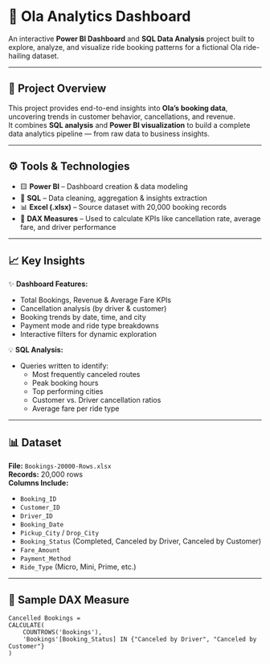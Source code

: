 # 🚗 Ola Analytics Dashboard

An interactive **Power BI Dashboard** and **SQL Data Analysis** project built to explore, analyze, and visualize ride booking patterns for a fictional Ola ride-hailing dataset.

---

## 📁 Project Overview

This project provides end-to-end insights into **Ola’s booking data**, uncovering trends in customer behavior, cancellations, and revenue.  
It combines **SQL analysis** and **Power BI visualization** to build a complete data analytics pipeline — from raw data to business insights.

---

## ⚙️ Tools & Technologies

- 🟨 **Power BI** – Dashboard creation & data modeling  
- 🧩 **SQL** – Data cleaning, aggregation & insights extraction  
- 📊 **Excel (.xlsx)** – Source dataset with 20,000 booking records  
- 🧠 **DAX Measures** – Used to calculate KPIs like cancellation rate, average fare, and driver performance  

---

## 📈 Key Insights

✨ **Dashboard Features:**
- Total Bookings, Revenue & Average Fare KPIs  
- Cancellation analysis (by driver & customer)  
- Booking trends by date, time, and city  
- Payment mode and ride type breakdowns  
- Interactive filters for dynamic exploration  

💡 **SQL Analysis:**
- Queries written to identify:
  - Most frequently canceled routes  
  - Peak booking hours  
  - Top performing cities  
  - Customer vs. Driver cancellation ratios  
  - Average fare per ride type  

---

## 📊 Dataset

**File:** `Bookings-20000-Rows.xlsx`  
**Records:** 20,000 rows  
**Columns Include:**
- `Booking_ID`  
- `Customer_ID`  
- `Driver_ID`  
- `Booking_Date`  
- `Pickup_City` / `Drop_City`  
- `Booking_Status` (Completed, Canceled by Driver, Canceled by Customer)  
- `Fare_Amount`  
- `Payment_Method`  
- `Ride_Type` (Micro, Mini, Prime, etc.)

---

## 🧮 Sample DAX Measure

```DAX
Cancelled Bookings =
CALCULATE(
    COUNTROWS('Bookings'),
    'Bookings'[Booking_Status] IN {"Canceled by Driver", "Canceled by Customer"}
)
